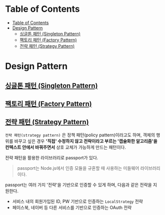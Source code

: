 # Table of Contents
- [Table of Contents](#table-of-contents)
- [Design Pattern](#design-pattern)
  - [싱글톤 패턴 (Singleton Pattern)](#싱글톤-패턴-singleton-pattern)
  - [팩토리 패턴 (Factory Pattern)](#팩토리-패턴-factory-pattern)
  - [전략 패턴 (Strategy Pattern)](#전략-패턴-strategy-pattern)
  
# Design Pattern
## [싱글톤 패턴 (Singleton Pattern)](/design-pattern/singleton/index.js)

## [팩토리 패턴 (Factory Pattern)](/design-pattern/factory/index.js)

## [전략 패턴 (Strategy Pattern)](/design-pattern/strategy/index.js)
`전략 패턴(strategy pattern)` 은 정책 패턴(policy pattern)이라고도 하며, 객체의 행위를 바꾸고 싶은 경우 **'직접' 수정하지 않고 전략이라고 부르는 '캡슐화한 알고리즘'을 컨텍스트 안에서 바꿔주면서** 상호 교체가 가능하게 만드는 패턴이다.


전략 패턴을 활용한 라이브러리로 passport가 있다.
> passport는 Node.js에서 인증 모듈을 규횬할 때 사용하는 미들웨어 라이브러리이다.

passport는 여러 가지 '전략'을 기반으로 인증할 수 있게 하며, 다음과 같은 전략을 지원한다.

- 서비스 내의 회원가입된 ID, PW 기반으로 인증하는 `LocalStrategy` 전략
- 페이스북, 네이버 등 다른 서비스를 기반으로 인증하는 OAuth 전략


